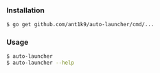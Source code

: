 ### Installation

```bash
$ go get github.com/ant1k9/auto-launcher/cmd/...
```

### Usage

```bash
$ auto-launcher
$ auto-launcher --help
```
